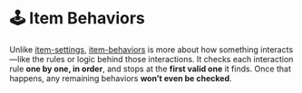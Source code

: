 # 🕹️ Item Behaviors

Unlike [item-settings](item-settings "mention"), [item-behaviors](item-behaviors "mention") is more about how something interacts—like the rules or logic behind those interactions. It checks each interaction rule **one by one, in order**, and stops at the **first valid one** it finds. Once that happens, any remaining behaviors **won’t even be checked**.

